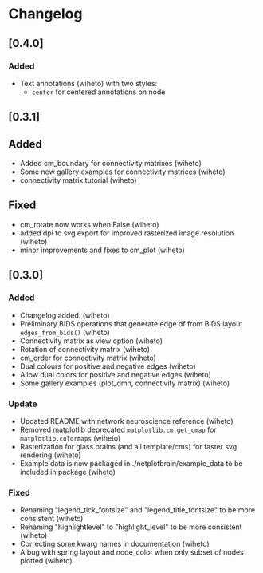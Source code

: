 # Changelog

## [0.4.0]

### Added

- Text annotations (wiheto) with two styles: 
    - `center` for centered annotations on node

## [0.3.1] 

## Added 
- Added cm_boundary for connectivity matrixes (wiheto) 
- Some new gallery examples for connectivity matrices (wiheto)
- connectivity matrix tutorial (wiheto)

## Fixed
- cm_rotate now works when False (wiheto)
- added dpi to svg export for improved rasterized image resolution (wiheto)
- minor improvements and fixes to cm_plot (wiheto)

## [0.3.0]

### Added 

- Changelog added. (wiheto)
- Preliminary BIDS operations that generate edge df from BIDS layout `edges_from_bids()` (wiheto)
- Connectivity matrix as view option (wiheto)
- Rotation of connectivity matrix (wiheto)
- cm_order for connectivity matrix (wiheto)
- Dual colours for positive and negative edges (wiheto)
- Allow dual colors for positive and negative edges (wiheto) 
- Some gallery examples (plot_dmn, connectivity matrix) (wiheto)

### Update
- Updated README with network neuroscience reference (wiheto)
- Removed matplotlib deprecated `matplotlib.cm.get_cmap` for `matplotlib.colormaps` (wiheto) 
- Rasterization for glass brains (and all template/cms) for faster svg rendering (wiheto)
- Example data is now packaged in ./netplotbrain/example_data to be included in package (wiheto)

### Fixed
- Renaming "legend_tick_fontsize" and "legend_title_fontsize" to be more consistent (wiheto)
- Renaming "highlightlevel" to "highlight_level" to be more consistent (wiheto)
- Correcting some kwarg names in documentation (wiheto)
- A bug with spring layout and node_color when only subset of nodes plotted (wiheto)